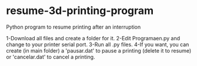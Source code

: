 # resume-3d-printing-program
Python program to resume printing after an interruption

1-Download all files and create a folder for it.
2-Edit Programaen.py and change to your printer serial port.
3-Run all .py files.
4-If you want, you can create (in main folder) a 'pausar.dat' to pause a printing (delete it to resume) or 'cancelar.dat' to cancel a printing.
